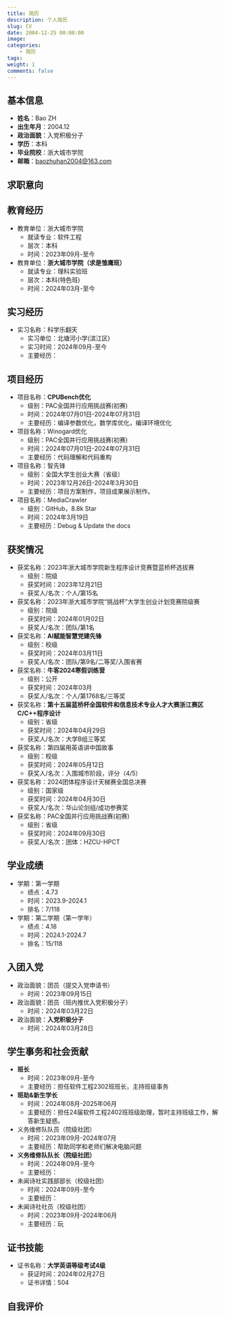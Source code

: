 ```yaml
---
title: 简历
description: 个人简历
slug: CV
date: 2004-12-25 00:00:00
image: 
categories: 
    - 简历
tags: 
weight: 1
comments: false
---
```


## 基本信息
- **姓名**：Bao ZH
- **出生年月**：2004.12
- **政治面貌**：入党积极分子
- **学历**：本科
- **毕业院校**：浙大城市学院
- **邮箱**：[baozhuhan2004@163.com](mailto:baozhuhan2004@163.com)

## 求职意向

## 教育经历
- 教育单位：浙大城市学院
  - 就读专业：软件工程
  - 层次：本科
  - 时间：2023年09月-至今
- 教育单位：**浙大城市学院（求是雏鹰班）**
  - 就读专业：理科实验班
  - 层次：本科(特色班)
  - 时间：2024年03月-至今

## 实习经历
- 实习名称：科学乐翻天
  - 实习单位：北塘河小学(滨江区)
  - 实习时间：2024年09月-至今
  - 主要经历：

## 项目经历
- 项目名称：**CPUBench优化**
  - 级别：PAC全国并行应用挑战赛(初赛)
  - 时间：2024年07月01日-2024年07月31日
  - 主要经历：编译参数优化，数学库优化，编译环境优化
- 项目名称：Winogard优化
  - 级别：PAC全国并行应用挑战赛(初赛)
  - 时间：2024年07月01日-2024年07月31日
  - 主要经历：代码理解和代码重构
- 项目名称：智先锋
  - 级别：全国大学生创业大赛（省级）
  - 时间：2023年12月26日-2024年3月30日
  - 主要经历：项目方案制作，项目成果展示制作。
- 项目名称：MediaCrawler
  - 级别：GitHub，8.8k Star
  - 时间：2024年3月19日
  - 主要经历：Debug & Update the docs

## 获奖情况
- 获奖名称：2023年浙大城市学院新生程序设计竞赛暨蓝桥杯选拔赛
  - 级别：院级
  - 获奖时间：2023年12月21日
  - 获奖人/名次：个人/第15名
- 获奖名称：2023年浙大城市学院“挑战杯”大学生创业计划竞赛院级赛
  - 级别：院级
  - 获奖时间：2024年01月02日
  - 获奖人/名次：团队/第1名
- 获奖名称：**AI赋能智慧党建先锋**
  - 级别：校级
  - 获奖时间：2024年03月11日
  - 获奖人/名次：团队/第9名/二等奖/入围省赛
- 获奖名称：**牛客2024寒假训练营**
  - 级别：公开
  - 获奖时间：2024年03月
  - 获奖人/名次：个人/第1768名/三等奖
- 获奖名称：**第十五届蓝桥杯全国软件和信息技术专业人才大赛浙江赛区C/C++程序设计**
  - 级别：省级
  - 获奖时间：2024年04月29日
  - 获奖人/名次：大学B组三等奖
- 获奖名称：第四届用英语讲中国故事
  - 级别：校级
  - 获奖时间：2024年05月12日
  - 获奖人/名次：入围城市阶段，评分（4/5）
- 获奖名称：2024团体程序设计天梯赛全国总决赛
  - 级别：国家级
  - 获奖时间：2024年04月30日
  - 获奖人/名次：华山论剑组/成功参赛奖
- 获奖名称：PAC全国并行应用挑战赛(初赛)
  - 级别：省级
  - 获奖时间：2024年09月30日
  - 获奖人/名次：团体：HZCU-HPCT

## 学业成绩
- 学期：第一学期
  - 绩点：4.73
  - 时间：2023.9-2024.1
  - 排名：7/118
- 学期：第二学期（第一学年）
  - 绩点：4.18
  - 时间：2024.1-2024.7
  - 排名：15/118

## 入团入党
- 政治面貌：团员（提交入党申请书）
  - 时间：2023年09月15日
- 政治面貌：团员（班内推优入党积极分子）
  - 时间：2024年03月22日
- 政治面貌：**入党积极分子**
  - 时间：2024年03月28日

## 学生事务和社会贡献
- **班长**
  - 时间：2023年09月-至今
  - 主要经历：担任软件工程2302班班长，主持班级事务
- **班助&新生学长**
  - 时间：2024年08月-2025年06月
  - 主要经历：担任24届软件工程2402班班级助理，暂时主持班级工作，解答新生疑惑。
- 义务维修队队员（院级社团）
  - 时间：2023年09月-2024年07月
  - 主要经历：帮助同学和老师们解决电脑问题
- **义务维修队队长（院级社团）**
  - 时间：2024年09月-至今
  - 主要经历：
- 未闻诗社实践部部长（校级社团）
  - 时间：2024年09月-至今
  - 主要经历：
- 未闻诗社社员（校级社团）
  - 时间：2023年09月-2024年06月
  - 主要经历：玩

## 证书技能
- 证书名称：**大学英语等级考试4级**
  - 获证时间：2024年02月27日
  - 证书详情：504

## 自我评价